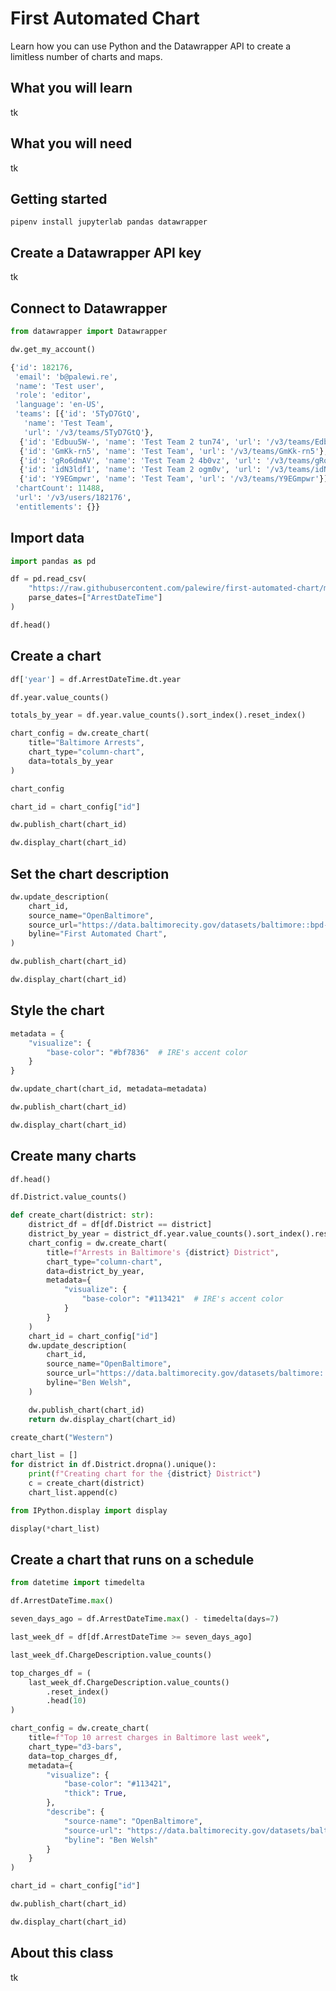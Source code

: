 # First Automated Chart

Learn how you can use Python and the Datawrapper API to create a limitless number of charts and maps.

## What you will learn

tk

## What you will need

tk

## Getting started

```
pipenv install jupyterlab pandas datawrapper
```

## Create a Datawrapper API key

tk

## Connect to Datawrapper


```python
from datawrapper import Datawrapper
```

```python
dw.get_my_account()
```

```python
{'id': 182176,
 'email': 'b@palewi.re',
 'name': 'Test user',
 'role': 'editor',
 'language': 'en-US',
 'teams': [{'id': '5TyD7GtQ',
   'name': 'Test Team',
   'url': '/v3/teams/5TyD7GtQ'},
  {'id': 'Edbuu5W-', 'name': 'Test Team 2 tun74', 'url': '/v3/teams/Edbuu5W-'},
  {'id': 'GmKk-rn5', 'name': 'Test Team', 'url': '/v3/teams/GmKk-rn5'},
  {'id': 'gRo6dmAV', 'name': 'Test Team 2 4b0vz', 'url': '/v3/teams/gRo6dmAV'},
  {'id': 'idN3ldf1', 'name': 'Test Team 2 ogm0v', 'url': '/v3/teams/idN3ldf1'},
  {'id': 'Y9EGmpwr', 'name': 'Test Team', 'url': '/v3/teams/Y9EGmpwr'}],
 'chartCount': 11488,
 'url': '/v3/users/182176',
 'entitlements': {}}
```

## Import data

```python
import pandas as pd
```

```python
df = pd.read_csv(
    "https://raw.githubusercontent.com/palewire/first-automated-chart/main/_notebooks/arrests.csv",
    parse_dates=["ArrestDateTime"]
)
```

```python
df.head()
```

## Create a chart

```python
df['year'] = df.ArrestDateTime.dt.year
```

```python
df.year.value_counts()
```

```python
totals_by_year = df.year.value_counts().sort_index().reset_index()
```

```python
chart_config = dw.create_chart(
    title="Baltimore Arrests",
    chart_type="column-chart",
    data=totals_by_year
)
```

```python
chart_config
```

```python
chart_id = chart_config["id"]
```

```python
dw.publish_chart(chart_id)
```

```python
dw.display_chart(chart_id)
```

## Set the chart description

```python
dw.update_description(
    chart_id,
    source_name="OpenBaltimore",
    source_url="https://data.baltimorecity.gov/datasets/baltimore::bpd-arrests/about",
    byline="First Automated Chart",
)
```

```python
dw.publish_chart(chart_id)
```

```python
dw.display_chart(chart_id)
```

## Style the chart

```python
metadata = {
    "visualize": {
        "base-color": "#bf7836"  # IRE's accent color
    }
}
```

```python
dw.update_chart(chart_id, metadata=metadata)
```

```python
dw.publish_chart(chart_id)
```

```python
dw.display_chart(chart_id)
```

## Create many charts

```python
df.head()
```

```python
df.District.value_counts()
```

```python
def create_chart(district: str):
    district_df = df[df.District == district]
    district_by_year = district_df.year.value_counts().sort_index().reset_index()
    chart_config = dw.create_chart(
        title=f"Arrests in Baltimore's {district} District",
        chart_type="column-chart",
        data=district_by_year,
        metadata={
            "visualize": {
                "base-color": "#113421"  # IRE's accent color
            }
        }
    )
    chart_id = chart_config["id"]
    dw.update_description(
        chart_id,
        source_name="OpenBaltimore",
        source_url="https://data.baltimorecity.gov/datasets/baltimore::bpd-arrests/about",
        byline="Ben Welsh",
    )

    dw.publish_chart(chart_id)
    return dw.display_chart(chart_id)
```

```python
create_chart("Western")
```

```python
chart_list = []
for district in df.District.dropna().unique():
    print(f"Creating chart for the {district} District")
    c = create_chart(district)
    chart_list.append(c)
```

```python
from IPython.display import display
```

```python
display(*chart_list)
```

## Create a chart that runs on a schedule

```python
from datetime import timedelta
```

```python
df.ArrestDateTime.max()
```

```python
seven_days_ago = df.ArrestDateTime.max() - timedelta(days=7)
```

```python
last_week_df = df[df.ArrestDateTime >= seven_days_ago]
```

```python
last_week_df.ChargeDescription.value_counts()
```

```python
top_charges_df = (
    last_week_df.ChargeDescription.value_counts()
        .reset_index()
        .head(10)
)
```

```python
chart_config = dw.create_chart(
    title=f"Top 10 arrest charges in Baltimore last week",
    chart_type="d3-bars",
    data=top_charges_df,
    metadata={
        "visualize": {
            "base-color": "#113421",
            "thick": True,
        },
        "describe": {
            "source-name": "OpenBaltimore",
            "source-url": "https://data.baltimorecity.gov/datasets/baltimore::bpd-arrests/about",
            "byline": "Ben Welsh"
        }
    }
)
```

```python
chart_id = chart_config["id"]
```

```python
dw.publish_chart(chart_id)
```

```python
dw.display_chart(chart_id)
```

## About this class

tk